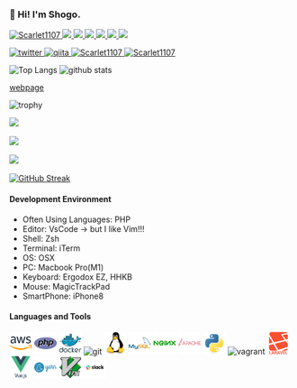 ### 👋 Hi! I'm Shogo.

<p align="left">
  <a href="https://github.com/Scarlet1107/Scarlet1107/"　target="_blank" rel="noopener noreferrer">
    <img src="https://komarev.com/ghpvc/?username=Scarlet1107" alt="Scarlet1107" />
  </a>
  <a href="http://twitter.com/gurusu_program"　target="_blank" rel="noopener noreferrer">
    <img height="20" src="https://img.shields.io/twitter/follow/gurusu_program?label=Twitter&logo=twitter&style=flat" />
  </a>
  <a href="https://github.com/Scarlet1107"　target="_blank" rel="noopener noreferrer">
    <img height="20" src="https://img.shields.io/github/followers/Scarlet1107?label=follow&logo=github&style=flat" />
  </a>
  <a href="https://www.reddit.com/user/Scarlet1107"　target="_blank" rel="noopener noreferrer">
    <img height="20" src="https://img.shields.io/reddit/user-karma/combined/Scarlet1107?label=Reddit&logo=reddit&style=flat" />
  </a>
  <a href="https://stackoverflow.com/users/8851426/suguru-oki"　target="_blank" rel="noopener noreferrer">
    <img height="20" src="https://img.shields.io/stackexchange/stackoverflow/r/8851426?label=StackOverflow&logo=stack-overflow&style=flat" />
  </a>
  <a href="http://qiita.com/Scarlet1107"　target="_blank" rel="noopener noreferrer">
    <img height="20" src="https://qiita-badge.apiapi.app/s/Scarlet1107/posts.svg" />
  </a>
  <a href="http://qiita.com/Scarlet1107"　target="_blank" rel="noopener noreferrer">
    <img height="20" src="https://qiita-badge.apiapi.app/s/Scarlet1107/contributions.svg" />
  </a>
</p>

<p align="left">
  <a href="https://twitter.com/Scarlet1107"　target="_blank" rel="noopener noreferrer">
    <img alt="twitter" width="30px" src="https://cdn.cms-twdigitalassets.com/content/dam/developer-twitter/images/Twitter_logo_blue_32.png" />
  </a>
  <a href="https://qiita.com/Scarlet1107"　target="_blank" rel="noopener noreferrer">
    <img alt="qiita" width="30px" src="https://simpleicons.org/icons/qiita.svg" />
  </a>
  <a href="https://dev.to/Scarlet1107"　target="_blank" rel="noopener noreferrer">
    <img src="https://cdn.jsdelivr.net/npm/simple-icons@3.0.1/icons/dev-dot-to.svg" alt="Scarlet1107" height="30" width="30" />
  </a>
  <a href="https://stackoverflow.com/users/suguru-oki"　target="_blank" rel="noopener noreferrer">
    <img src="https://cdn.jsdelivr.net/npm/simple-icons@3.0.1/icons/stackoverflow.svg" alt="Scarlet1107" height="30" width="30" />
  </a>
</p>

<p align="left">
  <img alt="Top Langs" height="150px" src="https://github-readme-stats.vercel.app/api/top-langs/?username=Scarlet1107&layout=compact&count_private=true&show_icons=true&show_icons=true&theme=onedark" />
  <img alt="github stats" height="150px" src="https://github-readme-stats.vercel.app/api?username=Scarlet1107&count_private=true&show_icons=true&show_icons=true&theme=onedark" />
</p>

<p align="left">
  <a href="https://Scarlet1107.github.io/"　target="_blank" rel="noopener noreferrer">
    webpage
  </a>
</p>

![trophy](https://github-profile-trophy.vercel.app/?username=Scarlet1107&theme=gruvbox)

[![](https://raw.githubusercontent.com/Scarlet1107/Scarlet1107/master/profile-summary-card-output/dracula/0-profile-details.svg)](https://github.com/vn7n24fzkq/github-profile-summary-cards)

[![](https://raw.githubusercontent.com/Scarlet1107/Scarlet1107/master/profile-summary-card-output/dracula/1-repos-per-language.svg)](https://github.com/vn7n24fzkq/github-profile-summary-cards)

[![](https://raw.githubusercontent.com/Scarlet1107/Scarlet1107/master/profile-summary-card-output/dracula/2-most-commit-language.svg)](https://github.com/vn7n24fzkq/github-profile-summary-cards)

[![GitHub Streak](http://github-readme-streak-stats.herokuapp.com?user=Scarlet1107&theme=dark&hide_border=true&currStreakNum=DD2727)](https://git.io/streak-stats)

#### Development Environment

- Often Using Languages: PHP
- Editor: VsCode → but I like Vim!!!
- Shell: Zsh
- Terminal: iTerm
- OS: OSX
- PC: Macbook Pro(M1)
- Keyboard: Ergodox EZ, HHKB
- Mouse: MagicTrackPad
- SmartPhone: iPhone8

#### Languages and Tools

<p align="left">
  <img src="https://raw.githubusercontent.com/devicons/devicon/9c6bfdb9783cdfe1018666ed76adcfd3eab6fad6/icons/amazonwebservices/amazonwebservices-original-wordmark.svg" alt="aws" width="40" height="40"/>
  <img src="https://raw.githubusercontent.com/devicons/devicon/9c6bfdb9783cdfe1018666ed76adcfd3eab6fad6/icons/php/php-original.svg" alt="php" width="40" height="40"/>
  <img src="https://raw.githubusercontent.com/devicons/devicon/9c6bfdb9783cdfe1018666ed76adcfd3eab6fad6/icons/docker/docker-original-wordmark.svg" alt="docker" width="40" height="40"/>
  <img src="https://www.vectorlogo.zone/logos/git-scm/git-scm-icon.svg" alt="git" width="40" height="40"/>
  <img src="https://raw.githubusercontent.com/devicons/devicon/9c6bfdb9783cdfe1018666ed76adcfd3eab6fad6/icons/linux/linux-original.svg" alt="linux" width="40" height="40"/>
  <img src="https://raw.githubusercontent.com/devicons/devicon/9c6bfdb9783cdfe1018666ed76adcfd3eab6fad6/icons/mysql/mysql-original-wordmark.svg" alt="mysql" width="40" height="40"/>
  <img src="https://raw.githubusercontent.com/devicons/devicon/9c6bfdb9783cdfe1018666ed76adcfd3eab6fad6/icons/nginx/nginx-original.svg" alt="nginx" width="40" height="40"/>
  <img src="https://raw.githubusercontent.com/devicons/devicon/9c6bfdb9783cdfe1018666ed76adcfd3eab6fad6/icons/apache/apache-line-wordmark.svg" height="40" width="40">
  <img src="https://raw.githubusercontent.com/devicons/devicon/9c6bfdb9783cdfe1018666ed76adcfd3eab6fad6/icons/python/python-original.svg" alt="python" width="40" height="40"/>
  <img src="https://www.vectorlogo.zone/logos/vagrantup/vagrantup-icon.svg" alt="vagrant" width="40" height="40"/>
  <img src="https://raw.githubusercontent.com/devicons/devicon/9c6bfdb9783cdfe1018666ed76adcfd3eab6fad6/icons/laravel/laravel-plain-wordmark.svg" alt="laravel" width="40" height="40"/>
  <img src="https://raw.githubusercontent.com/devicons/devicon/9c6bfdb9783cdfe1018666ed76adcfd3eab6fad6/icons/vuejs/vuejs-original-wordmark.svg" alt="vue.js" width="40" height="40"/>
  <img src="https://raw.githubusercontent.com/devicons/devicon/9c6bfdb9783cdfe1018666ed76adcfd3eab6fad6/icons/yarn/yarn-original-wordmark.svg" height="40" width="40">
  <img src="https://raw.githubusercontent.com/devicons/devicon/9c6bfdb9783cdfe1018666ed76adcfd3eab6fad6/icons/vim/vim-original.svg" height="40" width="40">
  <img src="https://raw.githubusercontent.com/devicons/devicon/9c6bfdb9783cdfe1018666ed76adcfd3eab6fad6/icons/slack/slack-original-wordmark.svg" height="40" width="40">
</p>
